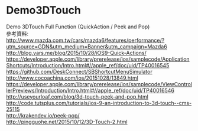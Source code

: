 # Demo3DTouch
Demo 3DTouch Full Function (QuickAction / Peek and Pop) </br>
參考資料:
</br>http://www.mazda.com.tw/cars/mazda6/features/performance/?utm_source=GDN&utm_medium=Banner&utm_campaign=Mazda6
</br>http://blog.vars.me/blog/2015/10/28/iOS9-Quick-Actions/
</br>https://developer.apple.com/library/prerelease/ios/samplecode/ApplicationShortcuts/Introduction/Intro.html#//apple_ref/doc/uid/TP40016545
</br>https://github.com/DeskConnect/SBShortcutMenuSimulator
</br>http://www.cocoachina.com/ios/20151028/13849.html
</br>https://developer.apple.com/library/prerelease/ios/samplecode/ViewControllerPreviews/Introduction/Intro.html#//apple_ref/doc/uid/TP40016546
</br>http://useyourloaf.com/blog/3d-touch-peek-and-pop.html
</br>http://code.tutsplus.com/tutorials/ios-9-an-introduction-to-3d-touch--cms-25115
</br>http://krakendev.io/peek-pop/
</br>http://pingguohe.net/2015/10/12/3D-Touch-2.html
